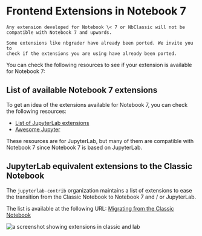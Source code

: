 # Frontend Extensions in Notebook 7

```{warning}
Any extension developed for Notebook \< 7 or NbClassic will not be
compatible with Notebook 7 and upwards.

Some extensions like nbgrader have already been ported. We invite you to
check if the extensions you are using have already been ported.
```

You can check the following resources to see if your extension is available for Notebook 7:

## List of available Notebook 7 extensions

To get an idea of the extensions available for Notebook 7, you can check the following resources:

- [List of JupyterLab extensions][list of jupyterlab extensions]
- [Awesome Jupyter][awesome jupyter]

These resources are for JupyterLab, but many of them are compatible with Notebook 7 since Notebook 7 is based on JupyterLab.

[list of jupyterlab extensions]: https://jupyterlab-contrib.github.io/extensions.html
[awesome jupyter]: https://github.com/markusschanta/awesome-jupyter#jupyterlab-extensions

## JupyterLab equivalent extensions to the Classic Notebook

The `jupyterlab-contrib` organization maintains a list of extensions to ease the transition from the Classic Notebook to Notebook 7 and / or JupyterLab.

The list is available at the following URL: [Migrating from the Classic Notebook][migrate from classic]

![a screenshot showing extensions in classic and lab](https://user-images.githubusercontent.com/591645/229616855-94d34762-6666-4edd-a969-e85b285d7094.png)

[migrate from classic]: https://jupyterlab-contrib.github.io/migrate_from_classical.html
